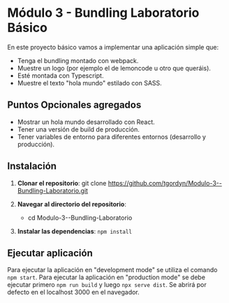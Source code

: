 # Módulo 3 - Bundling Laboratorio Básico

En este proyecto básico vamos a implementar una aplicación simple que:
- Tenga el bundling montado con webpack.
- Muestre un logo (por ejemplo el de lemoncode u otro que queráis).
- Esté montada con Typescript.
- Muestre el texto "hola mundo" estilado con SASS.


## Puntos Opcionales agregados
- Mostrar un hola mundo desarrollado con React.
- Tener una versión de build de producción.
- Tener variables de entorno para diferentes entornos (desarrollo y producción).

## Instalación

1. **Clonar el repositorio**:
   git clone https://github.com/tgordyn/Modulo-3--Bundling-Laboratorio.git

2. **Navegar al directorio del repositorio**:
   - cd Modulo-3--Bundling-Laboratorio


3. **Instalar las dependencias**:
   `npm install`

## Ejecutar aplicación

Para ejecutar la aplicación en "development mode" se utiliza el comando `npm start`.
Para ejecutar la aplicación en "production mode" se debe ejecutar primero `npm run build` y luego `npx serve dist`.
Se abrirá por defecto en el localhost 3000 en el navegador.
